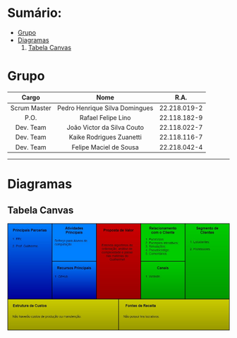 Sumário:
========

- [Grupo](#grupo)
- [Diagramas](#diagramas)
  1. [Tabela Canvas](#tabela-canvas)

# Grupo

|   Cargo   |  Nome  |  R.A.  |
|   :---:   |  :---: |  :---: |
|  Scrum Master  |  Pedro Henrique Silva Domingues  |  22.218.019-2  |
|  P.O.  |  Rafael Felipe Lino  |  22.118.182-9  |
|  Dev. Team  |  João Victor da Silva Couto  | 22.118.022-7  |
|  Dev. Team  |  Kaike Rodrigues Zuanetti  |  22.118.116-7  |
|  Dev. Team  |  Felipe Maciel de Sousa  |  22.218.042-4  |

-------------------------------------------------------------------------------

# Diagramas 

## Tabela Canvas

![Tabela Canvas](/imagensEdiagramas/TabelaCanvas.jpg)
